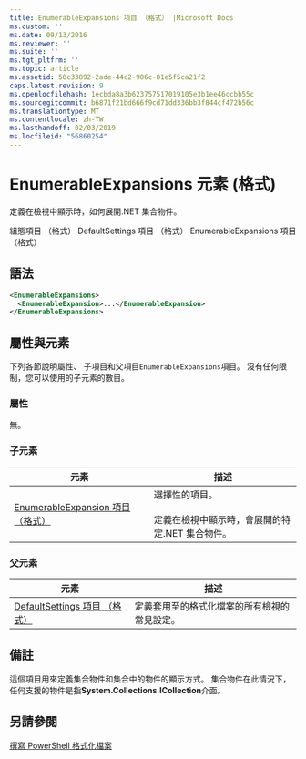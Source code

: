 ```yaml
---
title: EnumerableExpansions 項目 （格式） |Microsoft Docs
ms.custom: ''
ms.date: 09/13/2016
ms.reviewer: ''
ms.suite: ''
ms.tgt_pltfrm: ''
ms.topic: article
ms.assetid: 50c33892-2ade-44c2-906c-81e5f5ca21f2
caps.latest.revision: 9
ms.openlocfilehash: 1ecbda8a3b623757517019105e3b1ee46ccbb55c
ms.sourcegitcommit: b6871f21bd666f9cd71dd336bb3f844cf472b56c
ms.translationtype: MT
ms.contentlocale: zh-TW
ms.lasthandoff: 02/03/2019
ms.locfileid: "56860254"
---
```

# <a name="enumerableexpansions-element-format"></a>EnumerableExpansions 元素 (格式)

定義在檢視中顯示時，如何展開.NET 集合物件。

組態項目 （格式） DefaultSettings 項目 （格式） EnumerableExpansions 項目 （格式）

## <a name="syntax"></a>語法

```xml
<EnumerableExpansions>
  <EnumerableExpansion>...</EnumerableExpansion>
</EnumerableExpansions>
```

## <a name="attributes-and-elements"></a>屬性與元素

下列各節說明屬性、 子項目和父項目`EnumerableExpansions`項目。 沒有任何限制，您可以使用的子元素的數目。

### <a name="attributes"></a>屬性

無。

### <a name="child-elements"></a>子元素

|元素|描述|
|-------------|-----------------|
|[EnumerableExpansion 項目 （格式）](./enumerableexpansion-element-format.md)|選擇性的項目。<br /><br /> 定義在檢視中顯示時，會展開的特定.NET 集合物件。|

### <a name="parent-elements"></a>父元素

|元素|描述|
|-------------|-----------------|
|[DefaultSettings 項目 （格式）](./defaultsettings-element-format.md)|定義套用至的格式化檔案的所有檢視的常見設定。|

## <a name="remarks"></a>備註

這個項目用來定義集合物件和集合中的物件的顯示方式。 集合物件在此情況下，任何支援的物件是指**System.Collections.ICollection**介面。

## <a name="see-also"></a>另請參閱

[撰寫 PowerShell 格式化檔案](./writing-a-powershell-formatting-file.md)
